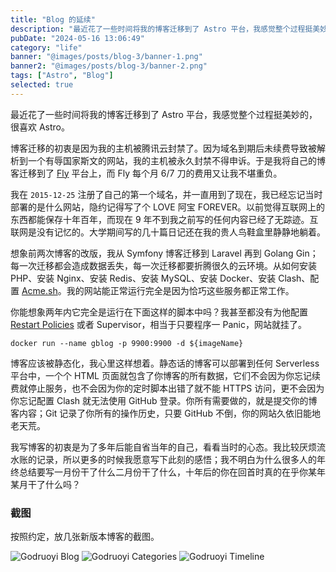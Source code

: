 ```yaml
---
title: "Blog 的延续"
description: "最近花了一些时间将我的博客迁移到了 Astro 平台，我感觉整个过程挺美妙的，很喜欢 Astro。"
pubDate: "2024-05-16 13:06:49"
category: "life"
banner: "@images/posts/blog-3/banner-1.png"
banner2: "@images/posts/blog-3/banner-2.png"
tags: ["Astro", "Blog"]
selected: true
---
```


最近花了一些时间将我的博客迁移到了 Astro 平台，我感觉整个过程挺美妙的，很喜欢 Astro。

博客迁移的初衷是因为我的主机被腾讯云封禁了。因为域名到期后未续费导致被解析到一个有辱国家斯文的网站，我的主机被永久封禁不得申诉。于是我将自己的博客迁移到了 [Fly](https://fly.io) 平台上，而 Fly 每个月 6/7 刀的费用又让我不堪重负。

我在 `2015-12-25` 注册了自己的第一个域名，并一直用到了现在，我已经忘记当时部署的是什么网站，隐约记得写了个 LOVE 阿宝 FOREVER。以前觉得互联网上的东西都能保存十年百年，而现在 9 年不到我之前写的任何内容已经了无踪迹。互联网是没有记忆的。大学期间写的几十篇日记还在我的贵人鸟鞋盒里静静地躺着。

想象前两次博客的改版，我从 Symfony 博客迁移到 Laravel 再到 Golang Gin；每一次迁移都会造成数据丢失，每一次迁移都要折腾很久的云环境。从如何安装 PHP、安装 Nginx、安装 Redis、安装 MySQL、安装 Docker、安装 Clash、配置 [Acme.sh](https://github.com/Neilpang/acme.sh)。我的网站能正常运行完全是因为恰巧这些服务都正常工作。

你能想象两年内它完全是运行在下面这样的脚本中吗？我甚至都没有为他配置 [Restart Policies](https://docs.docker.com/config/containers/start-containers-automatically/) 或者 Supervisor，相当于只要程序一 Panic，网站就挂了。

```shell
docker run --name gblog -p 9900:9900 -d ${imageName}
```

博客应该被静态化，我心里这样想着。静态话的博客可以部署到任何 Serverless 平台中，一个个 HTML 页面就包含了你博客的所有数据，它们不会因为你忘记续费就停止服务，也不会因为你的定时脚本出错了就不能 HTTPS 访问，更不会因为你忘记配置 Clash 就无法使用 GitHub 登录。你所有需要做的，就是提交你的博客内容；Git 记录了你所有的操作历史，只要 GitHub 不倒，你的网站久依旧能地老天荒。

我写博客的初衷是为了多年后能自省当年的自己，看看当时的心态。我比较厌烦流水账的记录，所以更多的时候我愿意写下此刻的感悟；我不明白为什么很多人的年终总结要写一月份干了什么二月份干了什么，十年后的你在回首时真的在乎你某年某月干了什么吗？

### 截图

按照约定，放几张新版本博客的截图。

![Godruoyi Blog](/images/posts/blog-3/home.png)
![Godruoyi Categories](/images/posts/blog-3/categories.png)
![Godruoyi Timeline](/images/posts/blog-3/timeline.png)
